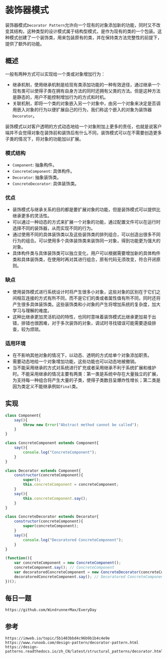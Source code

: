 # 装饰器模式
装饰器模式`Decorator Pattern`允许向一个现有的对象添加新的功能，同时又不改变其结构，这种类型的设计模式属于结构型模式，是作为现有的类的一个包装。这种模式创建了一个装饰类，用来包装原有的类，并在保持类方法完整性的前提下，提供了额外的功能。

## 概述
一般有两种方式可以实现给一个类或对象增加行为：
* 继承机制，使用继承机制是给现有类添加功能的一种有效途径，通过继承一个现有类可以使得子类在拥有自身方法的同时还拥有父类的方法。但是这种方法是静态的，用户不能控制增加行为的方式和时机。
* 关联机制，即将一个类的对象嵌入另一个对象中，由另一个对象来决定是否调用嵌入对象的行为以便扩展自己的行为，我们称这个嵌入的对象为装饰器`Decorator`。

装饰模式以对客户透明的方式动态地给一个对象附加上更多的责任，也就是说客户端并不会觉得对象在装饰前和装饰后有什么不同，装饰模式可以在不需要创造更多子类的情况下，将对象的功能加以扩展。

### 模式结构
* `Component`: 抽象构件。
* `ConcreteComponent`: 具体构件。
* `Decorator`: 抽象装饰类。
* `ConcreteDecorator`: 具体装饰类。

### 优点
* 装饰模式与继承关系的目的都是要扩展对象的功能，但是装饰模式可以提供比继承更多的灵活性。
* 可以通过一种动态的方式来扩展一个对象的功能，通过配置文件可以在运行时选择不同的装饰器，从而实现不同的行为。
* 通过使用不同的具体装饰类以及这些装饰类的排列组合，可以创造出很多不同行为的组合。可以使用多个具体装饰类来装饰同一对象，得到功能更为强大的对象。
* 具体构件类与具体装饰类可以独立变化，用户可以根据需要增加新的具体构件类和具体装饰类，在使用时再对其进行组合，原有代码无须改变，符合开闭原则。

### 缺点
* 使用装饰模式进行系统设计时将产生很多小对象，这些对象的区别在于它们之间相互连接的方式有所不同，而不是它们的类或者属性值有所不同，同时还将产生很多具体装饰类。这些装饰类和小对象的产生将增加系统的复杂度，加大学习与理解的难度。
* 这种比继承更加灵活机动的特性，也同时意味着装饰模式比继承更加易于出错，排错也很困难，对于多次装饰的对象，调试时寻找错误可能需要逐级排查，较为烦琐。


### 适用环境
* 在不影响其他对象的情况下，以动态、透明的方式给单个对象添加职责。
* 需要动态地给一个对象增加功能，这些功能也可以动态地被撤销。
* 当不能采用继承的方式对系统进行扩充或者采用继承不利于系统扩展和维护时。不能采用继承的情况主要有两类：第一类是系统中存在大量独立的扩展，为支持每一种组合将产生大量的子类，使得子类数目呈爆炸性增长；第二类是因为类定义不能继承例如`final`类。

## 实现

```javascript
class Component{
    say(){
        throw new Error("Abstract method cannot be called");
    }
}

class ConcreteComponent extends Component{
    say(){
        console.log("ConcreteComponent");
    }
}

class Decorator extends Component{
    constructor(concreteComponent){
        super();
        this.concreteComponent = concreteComponent;
    }
    say(){
        this.concreteComponent.say();
    }
}

class ConcreteDecorator extends Decorator{
    constructor(concreteComponent){
        super(concreteComponent);
    }
    say(){
        console.log("Decoratored ConcreteComponent");
    }
}

(function(){
    var concreteComponent = new ConcreteComponent();
    concreteComponent.say(); // ConcreteComponent
    var decoratoredConcreteComponent = new ConcreteDecorator(concreteComponent);
    decoratoredConcreteComponent.say(); // Decoratored ConcreteComponent
})();
```


## 每日一题

```
https://github.com/WindrunnerMax/EveryDay
```

## 参考

```
https://imweb.io/topic/5b1403bbd4c96b9b1b4c4e9e
https://www.runoob.com/design-pattern/decorator-pattern.html
https://design-patterns.readthedocs.io/zh_CN/latest/structural_patterns/decorator.html
```

